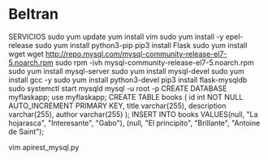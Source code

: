 # Beltran
SERVICIOS
sudo yum update
yum install vim
sudo yum install -y epel-release
sudo yum install python3-pip 
pip3 install Flask
sudo yum install wget 
wget http://repo.mysql.com/mysql-community-release-el7-5.noarch.rpm
sudo rpm -ivh mysql-community-release-el7-5.noarch.rpm
sudo yum install mysql-server 
sudo yum install mysql-devel 
sudo yum install gcc -y
sudo yum install python3-devel 
pip3 install flask-mysqldb
sudo systemctl start mysqld
mysql -u root -p
CREATE DATABASE myflaskapp;
use myflaskapp;
CREATE TABLE books (
    id int NOT NULL AUTO_INCREMENT PRIMARY KEY,
    title varchar(255),
    description varchar(255),
    author varchar(255)
);
INSERT INTO books VALUES(null, "La hojarasca", "Interesante", "Gabo"),
    (null, "El principito", "Brillante", "Antoine de Saint");

vim apirest_mysql.py
